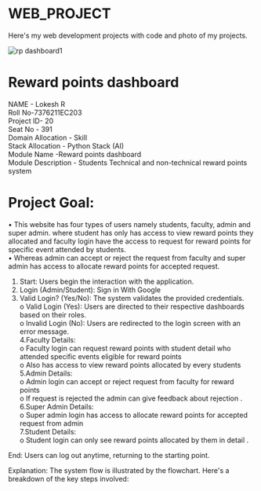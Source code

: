 # WEB_PROJECT
Here's my web development projects with code and photo of my projects.

![rp dashboard1](https://github.com/011LOKESH/WEB_PROJECT/assets/115442355/fbe27c05-e64b-49a4-bc08-725c23dde837)

# Reward points dashboard 

NAME - Lokesh R<br>
Roll No-7376211EC203<br>
Project ID-	            20<br>
Seat No	     -           391<br>
Domain Allocation	-    Skill<br>
Stack Allocation	-    Python Stack (AI)<br>
Module Name	-Reward      points dashboard<br>
Module Description	  -  Students Technical and non-technical reward points system<br>

# Project Goal:

•	This website has four types of users namely students, faculty, admin and super admin. where student has only has access to view reward points they allocated and faculty login have the access to request for reward points for specific event attended by students.<br>
•	Whereas admin can accept or reject the request from faculty and super admin has access to allocate reward points for accepted request. <br>


1.	Start: Users begin the interaction with the application.<br>
2.	Login (Admin/Student): Sign in With Google<br>
3.	Valid Login? (Yes/No): The system validates the provided credentials. <br>
o	Valid Login (Yes): Users are directed to their respective dashboards based on their roles.<br>
o	Invalid Login (No): Users are redirected to the login screen with an error message.<br>
4.Faculty Details:<br>
o	Faculty login can request reward points with student detail who attended specific events eligible for reward points <br>
o	Also has access to view reward points allocated by every students<br>
5.Admin Details:<br>
o	Admin login can accept or reject request from faculty for reward points <br>
o	If request is rejected the admin can give feedback about rejection .<br>
6.Super Admin Details:<br>
o	Super admin login has access to allocate reward points for accepted request from admin<br>
7.Student Details:<br>
o	Student login can only see reward points allocated by them in detail .<br>



End: Users can log out anytime, returning to the starting point.


Explanation:
The system flow is illustrated by the flowchart. Here's a breakdown of the key steps involved:
 

